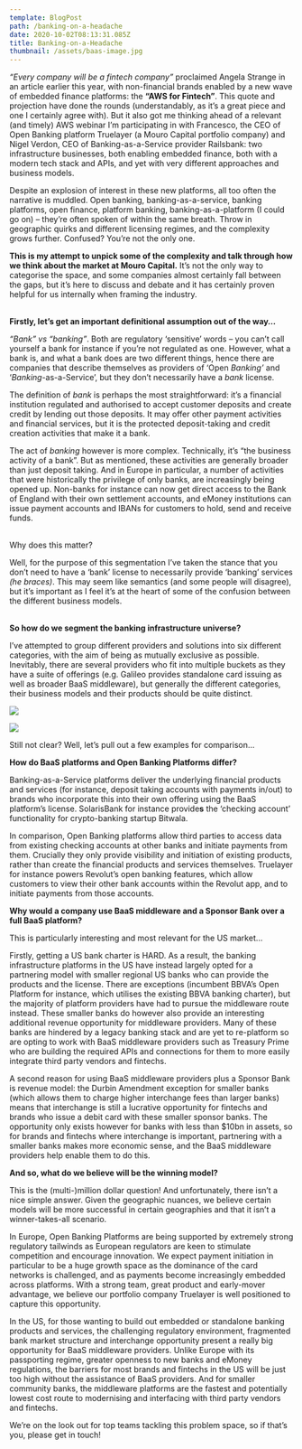 ```yaml
---
template: BlogPost
path: /banking-on-a-headache
date: 2020-10-02T08:13:31.085Z
title: Banking-on-a-Headache
thumbnail: /assets/baas-image.jpg
---
```

*“Every company will be a fintech company”* proclaimed Angela Strange in an article earlier this year, with non-financial brands enabled by a new wave of embedded finance platforms: the **“AWS for Fintech”**. This quote and projection have done the rounds (understandably, as it’s a great piece and one I certainly agree with). But it also got me thinking ahead of a relevant (and timely) AWS webinar I’m participating in with Francesco, the CEO of Open Banking platform Truelayer (a Mouro Capital portfolio company) and Nigel Verdon, CEO of Banking-as-a-Service provider Railsbank: two infrastructure businesses, both enabling embedded finance, both with a modern tech stack and APIs, and yet with very different approaches and business models.

Despite an explosion of interest in these new platforms, all too often the narrative is muddled. Open banking, banking-as-a-service, banking platforms, open finance, platform banking, banking-as-a-platform (I could go on) – they’re often spoken of within the same breath. Throw in geographic quirks and different licensing regimes, and the complexity grows further. Confused? You’re not the only one.

**This is my attempt to unpick some of the complexity and talk through how we think about the market at Mouro Capital.** It’s not the only way to categorise the space, and some companies almost certainly fall between the gaps, but it’s here to discuss and debate and it has certainly proven helpful for us internally when framing the industry.

\
**Firstly, let’s get an important definitional assumption out of the way…**

*“Bank” vs “banking”*. Both are regulatory ‘sensitive’ words – you can’t call yourself a bank for instance if you’re not regulated as one. However, what a bank is, and what a bank does are two different things, hence there are companies that describe themselves as providers of ‘Open *Banking’* and ‘*Banking*-as-a-Service’, but they don’t necessarily have a *bank* license.

The definition of *bank* is perhaps the most straightforward: it’s a financial institution regulated and authorised to accept customer deposits and create credit by lending out those deposits. It may offer other payment activities and financial services, but it is the protected deposit-taking and credit creation activities that make it a bank.

The act of *banking* however is more complex. Technically, it’s “the business activity of a bank”. But as mentioned, these activities are generally broader than just deposit taking. And in Europe in particular, a number of activities that were historically the privilege of only banks, are increasingly being opened up. Non-banks for instance can now get direct access to the Bank of England with their own settlement accounts, and eMoney institutions can issue payment accounts and IBANs for customers to hold, send and receive funds.

\
Why does this matter?

Well, for the purpose of this segmentation I’ve taken the stance that you don’t need to have a ‘bank’ license to necessarily provide ‘banking’ services *(he braces)*. This may seem like semantics (and some people will disagree), but it’s important as I feel it’s at the heart of some of the confusion between the different business models.

\
**So how do we segment the banking infrastructure universe?**

I’ve attempted to group different providers and solutions into six different categories, with the aim of being as mutually exclusive as possible. Inevitably, there are several providers who fit into multiple buckets as they have a suite of offerings (e.g. Galileo provides standalone card issuing as well as broader BaaS middleware), but generally the different categories, their business models and their products should be quite distinct.



![](/assets/table1.png)

![](/assets/table2.png)



Still not clear? Well, let’s pull out a few examples for comparison…



**How do BaaS platforms and Open Banking Platforms differ?**

Banking-as-a-Service platforms deliver the underlying financial products and services (for instance, deposit taking accounts with payments in/out) to brands who incorporate this into their own offering using the BaaS platform’s license. SolarisBank for instance provide**s** the ‘checking account’ functionality for crypto-banking startup Bitwala.

In comparison, Open Banking platforms allow third parties to access data from existing checking accounts at other banks and initiate payments from them. Crucially they only provide visibility and initiation of existing products, rather than create the financial products and services themselves. Truelayer for instance powers Revolut’s open banking features, which allow customers to view their other bank accounts within the Revolut app, and to initiate payments from those accounts.



**Why would a company use BaaS middleware and a Sponsor Bank over a full BaaS platform?**

This is particularly interesting and most relevant for the US market…

Firstly, getting a US bank charter is HARD. As a result, the banking infrastructure platforms in the US have instead largely opted for a partnering model with smaller regional US banks who can provide the products and the license. There are exceptions (incumbent BBVA’s Open Platform for instance, which utilises the existing BBVA banking charter), but the majority of platform providers have had to pursue the middleware route instead. These smaller banks do however also provide an interesting additional revenue opportunity for middleware providers. Many of these banks are hindered by a legacy banking stack and are yet to re-platform so are opting to work with BaaS middleware providers such as Treasury Prime who are building the required APIs and connections for them to more easily integrate third party vendors and fintechs.

A second reason for using BaaS middleware providers plus a Sponsor Bank is revenue model: the Durbin Amendment exception for smaller banks (which allows them to charge higher interchange fees than larger banks) means that interchange is still a lucrative opportunity for fintechs and brands who issue a debit card with these smaller sponsor banks. The opportunity only exists however for banks with less than $10bn in assets, so for brands and fintechs where interchange is important, partnering with a smaller banks makes more economic sense, and the BaaS middleware providers help enable them to do this.



**And so, what do we believe will be the winning model?**

This is the (multi-)million dollar question! And unfortunately, there isn’t a nice simple answer. Given the geographic nuances, we believe certain models will be more successful in certain geographies and that it isn’t a winner-takes-all scenario.

In Europe, Open Banking Platforms are being supported by extremely strong regulatory tailwinds as European regulators are keen to stimulate competition and encourage innovation. We expect payment initiation in particular to be a huge growth space as the dominance of the card networks is challenged, and as payments become increasingly embedded across platforms. With a strong team, great product and early-mover advantage, we believe our portfolio company Truelayer is well positioned to capture this opportunity.

In the US, for those wanting to build out embedded or standalone banking products and services, the challenging regulatory environment, fragmented bank market structure and interchange opportunity present a really big opportunity for BaaS middleware providers. Unlike Europe with its passporting regime, greater openness to new banks and eMoney regulations, the barriers for most brands and fintechs in the US will be just too high without the assistance of BaaS providers. And for smaller community banks, the middleware platforms are the fastest and potentially lowest cost route to modernising and interfacing with third party vendors and fintechs.

We’re on the look out for top teams tackling this problem space, so if that’s you, please get in touch!